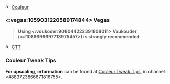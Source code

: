 
<img class='author' src="https://cdn.discordapp.com/avatars/352830597778898944/2bfa2454fa93d7771c93e90931f93c49.png?size=1024" alt="author" width="16"/> [Couleur](https://discord.com/users/352830597778898944)
### <:vegas:1059031220589174844>  Vegas

> **Using <:voukoder:908044222391808011> Voukouder (<#1086699697713975457>) is strongly recommended.**

<img class='author' src="https://cdn.discordapp.com/icons/774315187183288411/1bfbd10e98964639a432fadcd5e42f48.webp" alt="author" width="16"/> [CTT](https://discord.gg/ctt)
### Couleur Tweak Tips

**For upscaling**, **information** can be found at [Couleur Tweak Tips](https://discord.gg/ctt), in channel <#883723866671816755>.
